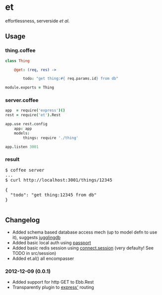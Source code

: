 et
==

effortlessness, serverside <i>et al.</i>

Usage
-----


### thing.coffee

```coffee
class Thing

    @get: (req, res) -> 

        todo: "get thing:#{ req.params.id} from db"

module.exports = Thing
```


### server.coffee

```coffee
app  = require('express')()
rest = require('et').Rest

app.use rest.config
    app: app
    models:
        things: require './thing'

app.listen 3001
```


### result

<pre>
$ coffee server
...
$ curl http://localhost:3001/things/12345

{
  "todo": "get thing:12345 from db"
}

</pre>


Changelog
---------

* Added schema based database access mech (up to model defn to use it), suggests [jugglingdb](https://github.com/1602/jugglingdb)
* Added basic local auth using [passport](http://passportjs.org/) 
* Added basic redis session using [connect.session](http://www.senchalabs.org/connect/session.html) (very defaulty! See TODO in src/session)
* Added et.al() all encompasser

### 2012-12-09 (0.0.1)

* Added support for http GET to Ebb.Rest
* Transparently plugin to [express'](https://github.com/visionmedia/express) routing

